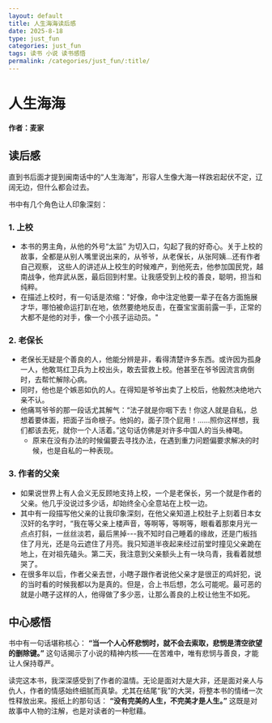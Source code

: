 ```yaml
---
layout: default
title: 人生海海读后感
date: 2025-8-18
type: just_fun
categories: just_fun
tags: 读书 小说 读书感悟
permalink: /categories/just_fun/:title/
---
```


# 人生海海
**作者：麦家**

## 读后感

直到书后面才提到闽南话中的“人生海海”，形容人生像大海一样跌宕起伏不定，辽阔无边，但什么都会过去。

书中有几个角色让人印象深刻：

### 1. 上校

- 本书的男主角，从他的外号“太监” 为切入口，勾起了我的好奇心。关于上校的故事，全都是从别人嘴里说出来的，从爷爷，从老保长，从张阿姨...还有作者自己观察， 这些人的讲述从上校生的时候难产，到他死去，他参加国民党，越南战争，他弃武从医，最后回到村里。让我感受到上校的善良，聪明，担当和纯粹。
- 在描述上校时，有一句话是浓缩："好像，命中注定他要一辈子在各方面施展才华，哪怕被命运打趴在地，依然要绝地反击，在蚕宝宝面前露一手，正常的大都不是他的对手，像一个小孩子运动员。"

### 2. 老保长

* 老保长无疑是个善良的人，他能分辨是非，看得清楚许多东西。或许因为孤身一人，他敢骂红卫兵为上校出头，敢去营救上校。他甚至在爷爷因流言病倒时，去帮忙解除心病。
* 同时，他也是个嫉恶如仇的人。在得知是爷爷出卖了上校后，他毅然决绝地六亲不认。
* 他痛骂爷爷的那一段话尤其解气：“法子就是你咽下去！你这人就是自私，总想着要体面，把面子当命根子。他妈的，面子顶个屁用！……照你这样想，我们都该去死，就你一个人活着。”这句话仿佛是对许多中国人的当头棒喝。
  - 原来在没有办法的时候偏要去寻找办法，在遇到重力问题偏要求解决的时候，也是自私的一种表现。

### 3. 作者的父亲

* 如果说世界上有人会义无反顾地支持上校，一个是老保长，另一个就是作者的父亲。他几乎没说过多少话，却始终全心全意站在上校一边。
* 其中有一段描写他父亲的让我印象深刻，在他父亲知道上校肚子上刻着日本女汉奸的名字时，“我在等父亲上楼声音，等啊等，等啊等，眼看着那束月光一点点打斜，一丝丝淡若，最后黑掉---我不知时自己睡着的缘故，还是门板挡住了月光，还是乌云遮住了月亮。我只知道半夜起来经过前堂时撞见父亲跪在地上，在对祖先磕头。第二天，我注意到父亲额头上有一块乌青，我看着就想哭了。
* 在很多年以后，作者父亲去世，小瞎子跟作者说他父亲才是很正的鸡奸犯，说的当时看的时候我都以为是真的。但是，合上书后想，怎么可能呢。最可恶的就是小瞎子这样的人，他得做了多少恶，让那么善良的上校让他生不如死。

## 中心感悟

书中有一句话堪称核心：
**“当一个人心怀悲悯时，就不会去索取，悲悯是清空欲望的删除键。”**
这句话揭示了小说的精神内核——在苦难中，唯有悲悯与善良，才能让人保持尊严。

读完这本书，我深深感受到了作者的温情。无论是面对大是大非，还是面对亲人与仇人，作者的情感始终细腻而真挚。尤其在结尾“我”的大哭，将整本书的情绪一次性释放出来。报纸上的那句话：
**“没有完美的人生，不完美才是人生。”**
这既是对故事中人物的注解，也是对读者的一种慰藉。
